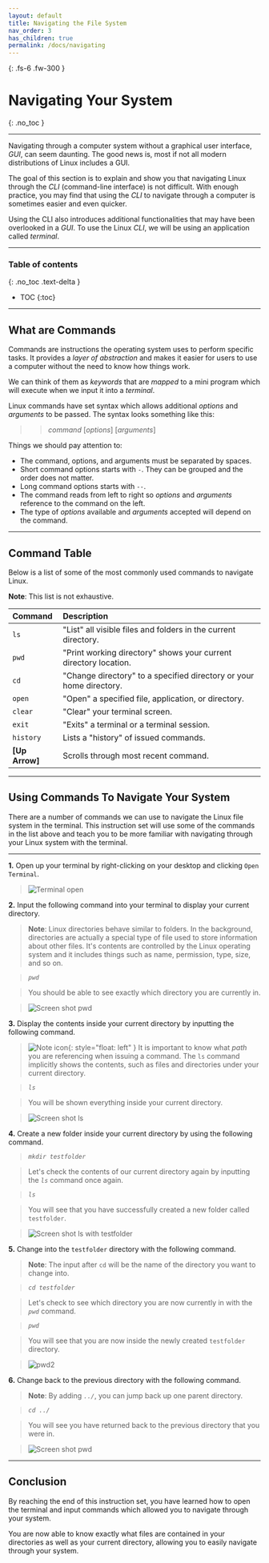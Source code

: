 ```yaml
---
layout: default
title: Navigating the File System
nav_order: 3
has_children: true
permalink: /docs/navigating
---
```


{: .fs-6 .fw-300 }

# Navigating Your System
{: .no_toc }

---

Navigating through a computer system without a  graphical user interface, _GUI_, can seem daunting. The good news is, most if not all modern distributions of Linux includes a GUI.

The goal of this section is to explain and show you that navigating Linux through the _CLI_ (command-line interface) is not difficult. With enough practice, you may find that using the _CLI_ to navigate through a computer is sometimes easier and even quicker.

Using the CLI also introduces additional functionalities that may have been overlooked in a _GUI_. To use the Linux _CLI_, we will be using an application called _terminal_.

---

### Table of contents
{: .no_toc .text-delta }
* TOC
{:toc}

---

## What are Commands

Commands are instructions the operating system uses to perform specific tasks. It provides a _layer of abstraction_ and makes it easier for users to use a computer without the need to know how things work.

We can think of them as _keywords_ that are _mapped_ to a mini program which will execute when we input it into a _terminal_.

Linux commands have set syntax which allows additional _options_ and _arguments_ to be passed. The syntax looks something like this:

>> _command_ [_options_] [_arguments_]

Things we should pay attention to:

- The command, options, and arguments must be separated by spaces.
- Short command options starts with `-`. They can be grouped and the order does not matter.
- Long command options starts with `--`.
- The command reads from left to right so _options_ and _arguments_ reference to the command on the left.
- The type of _options_ available and _arguments_ accepted will depend on the command.

---

## Command Table

Below is a list of some of the most commonly used commands to navigate Linux.

**Note**: This list is not exhaustive.

| Command         | Description                                                                                             |
| :--------       | :------------------------------------------------------------------------------------------------------ |
| `ls`            | "List" all visible files and folders in the current directory.                                          |
| `pwd`           | "Print working directory" shows your current directory location.                                        |
| `cd`            | "Change directory" to a specified directory or your home directory.                                     |
| `open`          | "Open" a specified file, application, or directory.                                                     |
| `clear`         | "Clear" your terminal screen.                                                                           |
| `exit`          | "Exits" a terminal or a terminal session.                                                               |
| `history`       | Lists a "history" of issued commands.                                                                   |
| **[Up Arrow]**  | Scrolls through most recent command.                                                                    |

---

## Using Commands To Navigate Your System

There are a number of commands we can use to navigate the Linux file system in the terminal. This instruction set will use some of the commands in the list above and teach you to be more familiar with navigating through your Linux system with the terminal.

---

**1.** Open up your terminal by right-clicking on your desktop and clicking `Open Terminal`.

>![Terminal open](https://github.com/dl90/linux-basics/blob/gh-pages/docs/images/navigation/directories/term.png?raw=true "terminal")

**2.** Input the following command into your terminal to display your current directory.

>**Note**: Linux directories behave similar to folders. In the background, directories are actually a special type of file used to store information about other files. It's contents are controlled by the Linux operating system and it includes things such as name, permission, type, size, and so on.

>*`pwd`*

>You should be able to see exactly which directory you are currently in.

>![Screen shot pwd](https://github.com/dl90/linux-basics/blob/gh-pages/docs/images/navigation/directories/pwd.png?raw=true "pwd")

**3.** Display the contents inside your current directory by inputting the following command.

>![Note icon](https://github.com/dl90/linux-basics/blob/gh-pages/docs/images/icons/note.png?raw=true "Note"){: style="float: left" } It is important to know what _path_ you are referencing when issuing a command. The `ls` command implicitly shows the contents, such as files and directories under your current directory.

>*`ls`*

>You will be shown everything inside your current directory.

>![Screen shot ls](https://github.com/dl90/linux-basics/blob/gh-pages/docs/images/navigation/directories/contents.png?raw=true "ls")

**4.** Create a new folder inside your current directory by using the following command.

>*`mkdir testfolder`*

>Let's check the contents of our current directory again by inputting the *`ls`* command once again.

>*`ls`*

>You will see that you have successfully created a new folder called `testfolder`.

>![Screen shot ls with testfolder](https://github.com/dl90/linux-basics/blob/gh-pages/docs/images/navigation/directories/contents2.png?raw=true "ls")

**5.** Change into the `testfolder` directory with the following command.

>**Note**: The input after `cd` will be the name of the directory you want to change into.

>*`cd testfolder`*

>Let's check to see which directory you are now currently in with the *`pwd`* command.

>*`pwd`*

>You will see that you are now inside the newly created `testfolder` directory.

>![pwd2](https://github.com/dl90/linux-basics/blob/gh-pages/docs/images/navigation/directories/pwd2.png?raw=true "ls")

**6.** Change back to the previous directory with the following command.

>**Note**: By adding *`../`*, you can jump back up one parent directory.

>*`cd ../`*

>You will see you have returned back to the previous directory that you were in.

>![Screen shot pwd](https://github.com/dl90/linux-basics/blob/gh-pages/docs/images/navigation/directories/pwd.png?raw=true "pwd")

---

## Conclusion

By reaching the end of this instruction set, you have learned how to open the terminal and input commands which allowed you to navigate through your system. 

You are now able to know exactly what files are contained in your directories as well as your current directory, allowing you to easily navigate through your system.